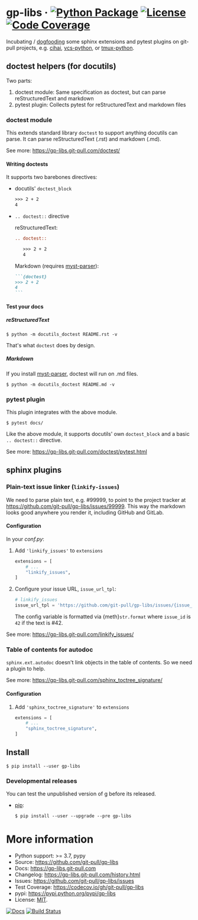 # gp-libs &middot; [![Python Package](https://img.shields.io/pypi/v/gp-libs.svg)](https://pypi.org/project/gp-libs/) [![License](https://img.shields.io/github/license/git-pull/gp-libs.svg)](https://github.com/git-pull/gp-libs/blob/master/LICENSE) [![Code Coverage](https://codecov.io/gh/git-pull/gp-libs/branch/master/graph/badge.svg)](https://codecov.io/gh/git-pull/gp-libs)

Incubating / [dogfooding] some sphinx extensions and pytest plugins on
git-pull projects, e.g. [cihai], [vcs-python], or [tmux-python].

[dogfooding]: https://en.wikipedia.org/wiki/Eating_your_own_dog_food
[cihai]: https://github.com/cihai
[vcs-python]: https://github.com/vcs-python
[tmux-python]: https://github.com/tmux-python

## doctest helpers (for docutils)

Two parts:

1. doctest module: Same specification as doctest, but can parse reStructuredText
   and markdown
2. pytest plugin: Collects pytest for reStructuredText and markdown files

### doctest module

This extends standard library `doctest` to support anything docutils can parse.
It can parse reStructuredText (.rst) and markdown (.md).

See more: <https://gp-libs.git-pull.com/doctest/>

#### Writing doctests

It supports two barebones directives:

- docutils' `doctest_block`

  ```rst
  >>> 2 + 2
  4
  ```

- `.. doctest::` directive

  reStructuredText:

  ```rst
  .. doctest::

     >>> 2 + 2
     4
  ```

  Markdown (requires [myst-parser]):

  ````markdown
  ```{doctest}
  >>> 2 + 2
  4
  ```
  ````

[myst-parser]: https://myst-parser.readthedocs.io/en/latest/

#### Test your docs

##### reStructuredText

```console
$ python -m docutils_doctest README.rst -v
```

That's what `doctest` does by design.

##### Markdown

If you install [myst-parser], doctest will run on .md files.

```console
$ python -m docutils_doctest README.md -v
```

### pytest plugin

This plugin integrates with the above module.

```console
$ pytest docs/
```

Like the above module, it supports docutils' own `doctest_block` and a basic
`.. doctest::` directive.

See more: <https://gp-libs.git-pull.com/doctest/pytest.html>

## sphinx plugins

### Plain-text issue linker (`linkify-issues`)

We need to parse plain text, e.g. #99999, to point to the project tracker at
https://github.com/git-pull/gp-libs/issues/99999. This way the markdown looks
good anywhere you render it, including GitHub and GitLab.

#### Configuration

In your _conf.py_:

1. Add `'linkify_issues'` to `extensions`

   ```python
   extensions = [
       # ...
       "linkify_issues",
   ]
   ```

2. Configure your issue URL, `issue_url_tpl`:

   ```python
   # linkify_issues
   issue_url_tpl = 'https://github.com/git-pull/gp-libs/issues/{issue_id}'
   ```

   The config variable is formatted via {meth}`str.format` where `issue_id` is
   `42` if the text is \#42.

See more: <https://gp-libs.git-pull.com/linkify_issues/>

### Table of contents for autodoc

`sphinx.ext.autodoc` doesn't link objects in the table of contents. So we need a
plugin to help.

See more: <https://gp-libs.git-pull.com/sphinx_toctree_signature/>

#### Configuration

1. Add `'sphinx_toctree_signature'` to `extensions`

   ```python
   extensions = [
       # ...
       "sphinx_toctree_signature",
   ]
   ```

## Install

```console
$ pip install --user gp-libs
```

### Developmental releases

You can test the unpublished version of g before its released.

- [pip](https://pip.pypa.io/en/stable/):

  ```console
  $ pip install --user --upgrade --pre gp-libs
  ```

# More information

- Python support: >= 3.7, pypy
- Source: <https://github.com/git-pull/gp-libs>
- Docs: <https://gp-libs.git-pull.com>
- Changelog: <https://gp-libs.git-pull.com/history.html>
- Issues: <https://github.com/git-pull/gp-libs/issues>
- Test Coverage: <https://codecov.io/gh/git-pull/gp-libs>
- pypi: <https://pypi.python.org/pypi/gp-libs>
- License: [MIT](https://opensource.org/licenses/MIT).

[![Docs](https://github.com/git-pull/gp-libs/workflows/docs/badge.svg)](https://gp-libs.git-pull.com)
[![Build Status](https://github.com/git-pull/gp-libs/workflows/tests/badge.svg)](https://github.com/git-pull/gp-libs/actions?query=workflow%3A%22tests%22)
